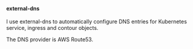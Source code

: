 #### external-dns

I use external-dns to automatically configure DNS entries for Kubernetes service, ingress and contour objects.

The DNS provider is AWS Route53.
